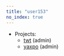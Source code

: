 ```yaml
---
title: "user153"
no_index: true
---
```


* Projects:
  * [twt](/projects/twt/) (admin)
  * [yaxpo](/projects/yaxpo/) (admin)